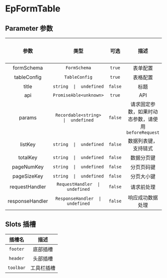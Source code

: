 # EpFormTable
## Parameter 参数
| 参数 | 类型 | 可选 | 描述 | 默认值 |
| :-------: | :-------: | :-------: | :-------: | :-------: |
| formSchema | `FormSchema` | `true` | 表单配置 | -|
| tableConfig | `TableConfig` | `true` | 表格配置 | -|
| title | `string  \|  undefined` | `false` | 标题 | -|
| api | `PromiseAble<unknown>` | `true` | API | -|
| params | `Recordable<string>  \|  undefined` | `false` | 请求固定参数，如果时动态参数，请使用 `beforeRequest` | -|
| listKey | `string  \|  undefined` | `false` | 数据列表键，支持链式 | -|
| totalKey | `string  \|  undefined` | `false` | 数据分页键 | -|
| pageNumKey | `string  \|  undefined` | `false` | 分页页码键 | -|
| pageSizeKey | `string  \|  undefined` | `false` | 分页大小键 | -|
| requestHandler | `RequestHandler  \|  undefined` | `false` | 请求前处理 | -|
| responseHandler | `ResponseHandler  \|  undefined` | `false` | 响应成功数据处理 | -|
## Slots 插槽
|    插槽名    |  描述   |
|:---------:|:-----:|
| `footer` | 底部插槽 |
| `header` | 头部插槽 |
| `toolbar` | 工具栏插槽 |
